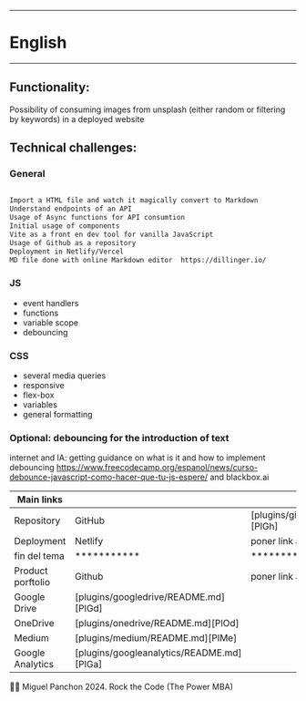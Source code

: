 ********
# English
********

## Functionality:
Possibility of consuming images from unsplash (either random or filtering by keywords) in a deployed website


## Technical challenges:
### General
```sh

Import a HTML file and watch it magically convert to Markdown
Understand endpoints of an API
Usage of Async functions for API consumtion
Initial usage of components
Vite as a front en dev tool for vanilla JavaScript
Usage of Github as a repository
Deployment in Netlify/Vercel
MD file done with online Markdown editor  https://dillinger.io/ 
```


### JS
- event handlers
- functions
- variable scope
- debouncing


### CSS
- several media queries
- responsive
- flex-box
- variables
- general formatting

### Optional: debouncing for the introduction of text

internet and IA: getting guidance on what is it and how to implement debouncing
https://www.freecodecamp.org/espanol/news/curso-debounce-javascript-como-hacer-que-tu-js-espere/
and blackbox.ai


| Main links | ||
| ------ | ------ |----------|
| Repository | GitHub | [plugins/github/README.md][PlGh] |
| Deployment | Netlify | poner link aqui |
|fin del tema | ***********| *******************
| Product porftolio | Github | poner link aqui |
| Google Drive | [plugins/googledrive/README.md][PlGd] |
| OneDrive | [plugins/onedrive/README.md][PlOd] |
| Medium | [plugins/medium/README.md][PlMe] |
| Google Analytics | [plugins/googleanalytics/README.md][PlGa] |


👨‍💻 Miguel Panchon 2024. Rock the Code (The Power MBA)
